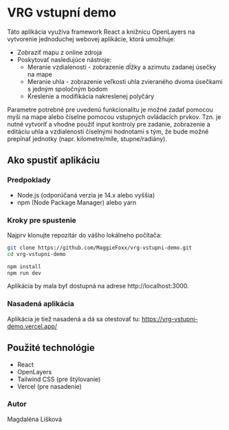 # VRG vstupní demo

Táto aplikácia využíva framework React a knižnicu OpenLayers na vytvorenie jednoduchej webovej aplikácie, ktorá umožňuje:

- Zobraziť mapu z online zdroja
- Poskytovať nasledujúce nástroje:
  - Meranie vzdialenosti - zobrazenie dĺžky a azimutu zadanej úsečky na mape
  - Meranie uhla - zobrazenie veľkosti uhla zvieraného dvoma úsečkami s jedným spoločným bodom
  - Kreslenie a modifikácia nakreslenej polyčáry

Parametre potrebné pre uvedenú funkcionalitu je možné zadať pomocou myši na mape alebo číselne pomocou vstupných ovládacích prvkov. Tzn. je nutné vytvoriť a vhodne použiť input kontroly pre zadanie, zobrazenie a editáciu uhla a vzdialenosti číselnými hodnotami s tým, že bude možné prepínať jednotky (napr. kilometre/míle, stupne/radiány).

## Ako spustiť aplikáciu

### Predpoklady

- Node.js (odporúčaná verzia je 14.x alebo vyššia)
- npm (Node Package Manager) alebo yarn

### Kroky pre spustenie

Najprv klonujte repozitár do vášho lokálneho počítača:

```sh
git clone https://github.com/MaggieFoxx/vrg-vstupni-demo.git
cd vrg-vstupni-demo

npm install
npm run dev
```
Aplikácia by mala byť dostupná na adrese http://localhost:3000.

### Nasadená aplikácia
Aplikácia je tiež nasadená a dá sa otestovať tu: https://vrg-vstupni-demo.vercel.app/

## Použité technológie
- React
- OpenLayers
- Tailwind CSS (pre štýlovanie)
- Vercel (pre nasadenie)

### Autor
Magdaléna Lišková